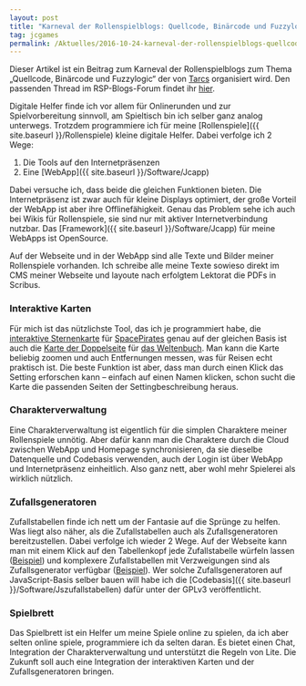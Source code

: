 ```yaml
---
layout: post
title: "Karneval der Rollenspielblogs: Quellcode, Binärcode und Fuzzylogic"
tag: jcgames
permalink: /Aktuelles/2016-10-24-karneval-der-rollenspielblogs-quellcode-binaercode-und-fuzzylogic
---
```




Dieser Artikel ist ein Beitrag zum Karneval der Rollenspielblogs zum Thema &bdquo;Quellcode, Binärcode und Fuzzylogic&ldquo; der von [Tarcs](https://jaegers.net/quellcode-binaercode-und-fuzzylogic-karneval-der-rollenspielblogs-im-oktober/) organisiert wird. Den passenden Thread im RSP-Blogs-Forum findet ihr [hier](https://forum.rsp-blogs.de/index.php?topic=2386).

Digitale Helfer finde ich vor allem für Onlinerunden und zur Spielvorbereitung sinnvoll, am Spieltisch bin ich selber ganz analog unterwegs. Trotzdem programmiere ich für meine [Rollenspiele]({{ site.baseurl }}/Rollenspiele) kleine digitale Helfer. Dabei verfolge ich 2 Wege:


1. Die Tools auf den Internetpräsenzen
2. Eine [WebApp]({{ site.baseurl }}/Software/Jcapp)

Dabei versuche ich, dass beide die gleichen Funktionen bieten. Die Internetpräsenz ist zwar auch für kleine Displays optimiert, der große Vorteil der WebApp ist aber ihre Offlinefähigkeit. Genau das Problem sehe ich auch bei Wikis für Rollenspiele, sie sind nur mit aktiver Internetverbindung nutzbar. Das [Framework]({{ site.baseurl }}/Software/Jcapp) für meine WebApps ist OpenSource.

Auf der Webseite und in der WebApp sind alle Texte und Bilder meiner Rollenspiele vorhanden. Ich schreibe alle meine Texte sowieso direkt im CMS meiner Webseite und layoute nach erfolgtem Lektorat die PDFs in Scribus.

### Interaktive Karten

Für mich ist das nützlichste Tool, das ich je programmiert habe, die [interaktive Sternenkarte](https://jcgames.de/spacepirates/Karte) für [SpacePirates](https://jcgames.de/spacepirates) genau auf der gleichen Basis ist auch die [Karte der Doppelseite](https://jcgames.de/weltenbuch/Karte) für [das Weltenbuch](https://jcgames.de/weltenbuch). Man kann die Karte beliebig zoomen und auch Entfernungen messen, was für Reisen echt praktisch ist. Die beste Funktion ist aber, dass man durch einen Klick das Setting erforschen kann &ndash; einfach auf einen Namen klicken, schon sucht die Karte die passenden Seiten der Settingbeschreibung heraus.

### Charakterverwaltung

Eine Charakterverwaltung ist eigentlich für die simplen Charaktere meiner Rollenspiele unnötig. Aber dafür kann man die Charaktere durch die Cloud zwischen WebApp und Homepage synchronisieren, da sie dieselbe Datenquelle und Codebasis verwenden, auch der Login ist über WebApp und Internetpräsenz einheitlich. Also ganz nett, aber wohl mehr Spielerei als wirklich nützlich.

### Zufallsgeneratoren

Zufallstabellen finde ich nett um der Fantasie auf die Sprünge zu helfen. Was liegt also näher, als die Zufallstabellen auch als Zufallsgeneratoren bereitzustellen. Dabei verfolge ich wieder 2 Wege. Auf der Webseite kann man mit einem Klick auf den Tabellenkopf jede Zufallstabelle würfeln lassen ([Beispiel](https://jcgames.de/spacepirates/Weltraum/Phaenomene/Unwahrscheinlichkeitszone)) und komplexere Zufallstabellen mit Verzweigungen sind als Zufallsgenerator verfügbar ([Beispiel](https://jcgames.de/spacepirates/Zufallsgeneratoren/Abenteuergen)). Wer solche Zufallsgeneratoren auf JavaScript-Basis selber bauen will habe ich die [Codebasis]({{ site.baseurl }}/Software/Jszufallstabellen) dafür unter der GPLv3 veröffentlicht.

### Spielbrett

Das Spielbrett ist ein Helfer um meine Spiele online zu spielen, da ich aber selten online spiele, programmiere ich da selten daran. Es bietet einen Chat, Integration der Charakterverwaltung und unterstützt die Regeln von Lite. Die Zukunft soll auch eine Integration der interaktiven Karten und der Zufallsgeneratoren bringen.


